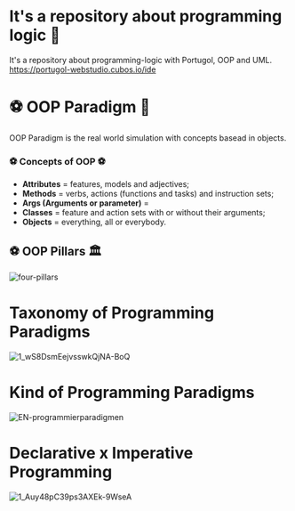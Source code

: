 #  It's a repository about programming logic 🔢
It's a repository about programming-logic with Portugol, OOP and UML.
https://portugol-webstudio.cubos.io/ide

# ⚽ OOP Paradigm 🔢

OOP Paradigm is the real world simulation with concepts basead in objects.

### ⚽ Concepts of OOP ⚽

- **Attributes** = features, models and adjectives;
- **Methods** = verbs, actions (functions and tasks) and instruction sets;
- **Args (Arguments or parameter)** = 
- **Classes** = feature and action sets with or without their arguments;
- **Objects** = everything, all or everybody.

## ⚽ OOP Pillars 🏛️
![four-pillars](https://user-images.githubusercontent.com/61624336/112904629-98b3b700-90bf-11eb-99d4-5792544ed9d5.jpg)

# Taxonomy of Programming Paradigms

![1_wS8DsmEejvsswkQjNA-BoQ](https://user-images.githubusercontent.com/61624336/112913592-5ba3f080-90d0-11eb-9d4a-8eaa8558eabe.png)

# Kind of Programming Paradigms
![EN-programmierparadigmen](https://user-images.githubusercontent.com/61624336/113014519-0957e380-9153-11eb-97ea-a2e47dcfe8ff.jpg)

# Declarative x Imperative Programming
![1_Auy48pC39ps3AXEk-9WseA](https://user-images.githubusercontent.com/61624336/113073244-2adebc80-919f-11eb-9260-bb420027b43c.png)
